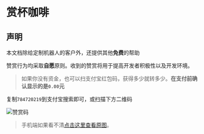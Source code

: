 # 赏杯咖啡

## 声明

本文档除给定制机器人的客户外，还提供其他**免费**的帮助

赞赏行为均采取**自愿**原则。收到的赞赏将用于提高开发者积极性以及开发环境。

> 如果你没有资金，也可以扫支付宝红包码，获得多少就转多少。**在支付前确认显示的是`0.00`元**

复制`784720219`到支付宝搜索即可，或扫描下方二维码

![赞赏码](/resources/赞赏码.png "赞赏码")

> 手机端如果看不清[点击这里查看原图](https://p1.a.yximgs.com/upic/2022/07/24/10/BMjAyMjA3MjQxMDA4MTNfMjU4MjAyNjg0Ml83OTk4NTgzMTA3OV8yXzY=_Be60cee245a434360305044ff4858c8e0.jpg)。
